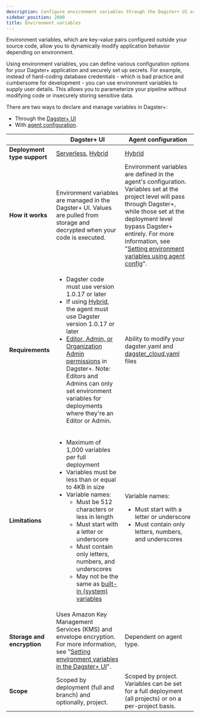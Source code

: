 ```yaml
---
description: Configure environment variables through the Dagster+ UI or with agent configuration to dynamically modify application behavior depending on environment.
sidebar_position: 2000
title: Environment variables
---
```


Environment variables, which are key-value pairs configured outside your source code, allow you to dynamically modify application behavior depending on environment.

Using environment variables, you can define various configuration options for your Dagster+ application and securely set up secrets. For example, instead of hard-coding database credentials - which is bad practice and cumbersome for development - you can use environment variables to supply user details. This allows you to parameterize your pipeline without modifying code or insecurely storing sensitive data.

There are two ways to declare and manage variables in Dagster+:

- Through the [Dagster+ UI](/deployment/dagster-plus/management/environment-variables/dagster-ui)
- With [agent configuration](/deployment/dagster-plus/management/environment-variables/agent-config).

|                             | Dagster+ UI                                                                                                                                                                                                                                                                                                                                                                                                                                                                  | Agent configuration                                                                                                                                                                                                                                                                                                                                            |
| --------------------------- | ---------------------------------------------------------------------------------------------------------------------------------------------------------------------------------------------------------------------------------------------------------------------------------------------------------------------------------------------------------------------------------------------------------------------------------------------------------------------------- | -------------------------------------------------------------------------------------------------------------------------------------------------------------------------------------------------------------------------------------------------------------------------------------------------------------------------------------------------------------- |
| **Deployment type support** | [Serverless](/deployment/dagster-plus/serverless), [Hybrid](/deployment/dagster-plus/hybrid)                                                                                                                                                                                                                                                                                                                                             | [Hybrid](/deployment/dagster-plus/hybrid)                                                                                                                                                                                                                                                                                                    |
| **How it works**            | Environment variables are managed in the Dagster+ UI. Values are pulled from storage and decrypted when your code is executed.                                                                                                                                                                                                                                                                                                                                               | Environment variables are defined in the agent's configuration. Variables set at the project level will pass through Dagster+, while those set at the deployment level bypass Dagster+ entirely. For more information, see "[Setting environment variables using agent config](/deployment/dagster-plus/management/environment-variables/agent-config)". |
| **Requirements**            | <ul><li>Dagster code must use version 1.0.17 or later</li><li>If using [Hybrid](/deployment/dagster-plus/hybrid), the agent must use Dagster version 1.0.17 or later</li><li>[Editor, Admin, or Organization Admin permissions](/deployment/dagster-plus/authentication-and-access-control/rbac/user-roles-permissions) in Dagster+. Note: Editors and Admins can only set environment variables for deployments where they're an Editor or Admin.</li></ul> | Ability to modify your dagster.yaml and [dagster_cloud.yaml](/deployment/code-locations/dagster-cloud-yaml) files                                                                                                                                                                                                                                 |
| **Limitations**             | <ul><li>Maximum of 1,000 variables per full deployment</li><li>Variables must be less than or equal to 4KB in size</li><li>Variable names:<ul><li>Must be 512 characters or less in length</li><li>Must start with a letter or underscore</li><li>Must contain only letters, numbers, and underscores</li><li>May not be the same as [built-in (system) variables](/deployment/dagster-plus/management/environment-variables/built-in)</li></ul></li></ul>                   | Variable names: <ul><li>Must start with a letter or underscore</li><li>Must contain only letters, numbers, and underscores</li></ul>                                                                                                                                                                                                                           |
| **Storage and encryption**  | Uses Amazon Key Management Services (KMS) and envelope encryption. For more information, see "[Setting environment variables in the Dagster+ UI](/deployment/dagster-plus/management/environment-variables/dagster-ui#storage-and-encryption)".                                                                                                                                                                                                                              | Dependent on agent type.                                                                                                                                                                                                                                                                                                                                       |
| **Scope**                   | Scoped by deployment (full and branch) and optionally, project.                                                                                                                                                                                                                                                                                                                                                                                                        | Scoped by project. Variables can be set for a full deployment (all projects) or on a per-project basis.                                                                                                                                                                                                                                      |
